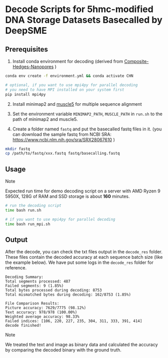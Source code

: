 # Decode Scripts for 5hmc-modified DNA Storage Datasets Basecalled by DeepSME

## Prerequisites

1. Install conda environment for decoding (derived from [Composite-Hedges-Nanopores](https://github.com/ysfhtxn/Composite-Hedges-Nanopores) )

```bash
conda env create -f environment.yml && conda activate CHN

# optional, if you want to use mpi4py for parallel decoding
# you need to have MPI installed on your system first
pip install mpi4py
```

2. Install minimap2 and [muscle5](https://github.com/rcedgar/muscle) for multiple sequence alignment

3. Set the environment variable `MINIMAP2_PATH`, `MUSCLE_PATH` in `run.sh` to the path of minimap2 and muscle5.

4. Create a folder named `fastq` and put the basecalled fastq files in it. (you can download the sample fastq from NCBI SRA: https://www.ncbi.nlm.nih.gov/sra/SRX28067610 )

```bash
mkdir fastq
cp /path/to/fastq/xxx.fastq fastq/basecalling.fastq
```

## Usage

> [!NOTE]
> Expected run time for demo decoding script on a server with AMD Ryzen 9 5950X, 128G of RAM and SSD storage is about **160** minutes.

```bash
# run the decoding script
time bash run.sh

# if you want to use mpi4py for parallel decoding
time bash run_mpi.sh
```

## Output

After the decode, you can check the txt files output in the `decode_res` folder. These files contain the decoded accuracy at each sequence batch size (like the example below). We have put some logs in the `decode_res` folder for reference.

```
Decoding Summary:
Total segments processed: 487
Failed segments: 9 (1.85%)
Total bytes processed during decoding: 8753
Total mismatched bytes during decoding: 162/8753 (1.85%)

File Comparison Results:
Picture accuracy: 7629/7775 (98.12%)
Text accuracy: 978/978 (100.00%)
Weighted average accuracy: 98.33%
Failed indices: [106, 220, 227, 235, 304, 311, 333, 391, 414]
decode finished!
```

> [!NOTE]
> We treated the text and image as binary data and calculated the accuracy by comparing the decoded binary with the ground truth.


